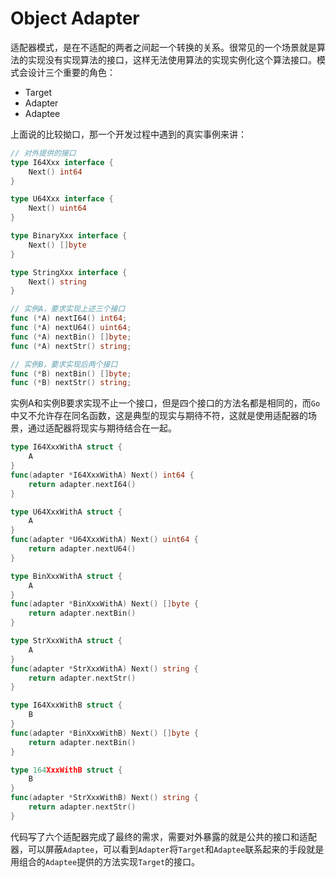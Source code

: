 # Object Adapter

适配器模式，是在不适配的两者之间起一个转换的关系。很常见的一个场景就是算法的实现没有实现算法的接口，这样无法使用算法的实现实例化这个算法接口。模式会设计三个重要的角色：

- Target
- Adapter
- Adaptee

上面说的比较拗口，那一个开发过程中遇到的真实事例来讲：

```go
// 对外提供的接口
type I64Xxx interface {
	Next() int64
}

type U64Xxx interface {
	Next() uint64
}

type BinaryXxx interface {
    Next() []byte
}

type StringXxx interface {
    Next() string
}

// 实例A，要求实现上述三个接口
func (*A) nextI64() int64;
func (*A) nextU64() uint64;
func (*A) nextBin() []byte;
func (*A) nextStr() string;

// 实例B，要求实现后两个接口
func (*B) nextBin() []byte;
func (*B) nextStr() string;
```

实例A和实例B要求实现不止一个接口，但是四个接口的方法名都是相同的，而`Go`中又不允许存在同名函数，这是典型的现实与期待不符，这就是使用适配器的场景，通过适配器将现实与期待结合在一起。

```go
type I64XxxWithA struct {
	A
}
func(adapter *I64XxxWithA) Next() int64 {
    return adapter.nextI64()
}

type U64XxxWithA struct {
	A
}
func(adapter *U64XxxWithA) Next() uint64 {
    return adapter.nextU64()
}

type BinXxxWithA struct {
	A
}
func(adapter *BinXxxWithA) Next() []byte {
    return adapter.nextBin()
}

type StrXxxWithA struct {
	A
}
func(adapter *StrXxxWithA) Next() string {
    return adapter.nextStr()
}

type I64XxxWithB struct {
	B
}
func(adapter *BinXxxWithB) Next() []byte {
    return adapter.nextBin()
}

type 164XxxWithB struct {
	B
}
func(adapter *StrXxxWithB) Next() string {
    return adapter.nextStr()
}
```

代码写了六个适配器完成了最终的需求，需要对外暴露的就是公共的接口和适配器，可以屏蔽`Adaptee`，可以看到`Adapter`将`Target`和`Adaptee`联系起来的手段就是用组合的`Adaptee`提供的方法实现`Target`的接口。
